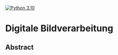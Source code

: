 [![Python 3.10](https://img.shields.io/badge/python-3.10-blue.svg)](https://www.python.org/downloads/release/python-3100/) 
# Digitale Bildverarbeitung

## Abstract

